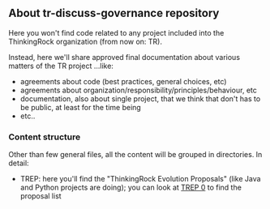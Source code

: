 ## About tr-discuss-governance repository
Here you won't find code related to any project included into the ThinkingRock organization (from now on: TR).

Instead, here we'll share approved final documentation about various matters of the TR project ...like:
- agreements about code (best practices, general choices, etc) 
- agreements about organization/responsibility/principles/behaviour, etc
- documentation, also about single project, that we think that don't has to be public, at least for the time being
- etc..

### Content structure
Other than few general files, all the content will be grouped in directories. In detail:
- TREP: here you'll find the "ThinkingRock Evolution Proposals" (like Java and Python projects are doing); you can look at [TREP 0](TREP/TREP-0000.md) to find the proposal list
